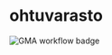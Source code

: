 # ohtuvarasto

![GMA workflow badge](https://github.com/taijalainen/ohtuvarasto/workflows/CI/badge.svg)
